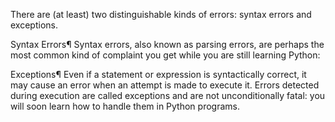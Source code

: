  There are (at least) two distinguishable kinds of errors: syntax errors and exceptions.

Syntax Errors¶
Syntax errors, also known as parsing errors, are perhaps the most common kind of complaint you get while you are still learning Python:

Exceptions¶
Even if a statement or expression is syntactically correct, it may cause an error when an attempt is made to execute it. Errors detected during execution are called exceptions and are not unconditionally fatal: you will soon learn how to handle them in Python programs.
